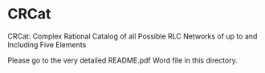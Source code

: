 # CRCat
CRCat: Complex Rational Catalog of all Possible RLC Networks of up to and Including Five Elements

Please go to the very detailed README.pdf Word file in this directory.
